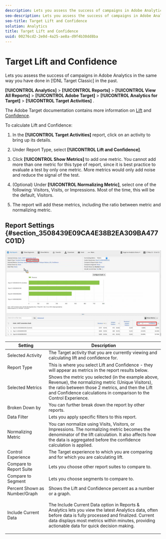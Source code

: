 ```yaml
---
description: Lets you assess the success of campaigns in Adobe Analytics in the same way you have done in Target Classic in the past.
seo-description: Lets you assess the success of campaigns in Adobe Analytics in the same way you have done in Target Classic in the past.
seo-title: Target Lift and Confidence
solution: Analytics
title: Target Lift and Confidence
uuid: 00276cd2-2e0d-4a25-ae8a-d9f4b30dd8ba
---
```


# Target Lift and Confidence

Lets you assess the success of campaigns in Adobe Analytics in the same way you have done in [!DNL Target Classic]  in the past.

 **[!UICONTROL Analytics]** > **[!UICONTROL Reports]** > **[!UICONTROL View All Reports]** > **[!UICONTROL Adobe Target]** > **[!UICONTROL Analytics for Target]** > **[!UICONTROL Target Activities]** .

The Adobe Target documentation contains more information on [Lift](https://marketing.adobe.com/resources/help/en_US/target/target/c_estimating_lift_in_revenue.html) and [Confidence](https://marketing.adobe.com/resources/help/en_US/rec/c_Confidence_Level_and_Confidence_Interval.html).

To calculate Lift and Confidence:

1. In the **[!UICONTROL Target Activities]** report, click on an activity to bring up its details. 
1. Under Report Type, select **[!UICONTROL Lift and Confidence]**. 
1. Click **[!UICONTROL Show Metrics]** to add one metric. You cannot add more than one metric for this type of report, since it is best practice to evaluate a test by only one metric. More metrics would only add noise and reduce the signal of the test. 
1. (Optional) Under **[!UICONTROL Normalizing Metric]**, select one of the following: Visitors, Visits, or Impressions. Most of the time, this will be the default, Visitors.

1. The report will add these metrics, including the ratio between metric and normalizing metric.

## Report Settings {#section_3508439E09CA4E38B2EA309BA477C01D}

![](assets/lift_confidence_ui.png)

<table id="table_0FBB257C96454CDA82D487DC68459C13"> 
 <thead> 
  <tr> 
   <th colname="col1" class="entry"> Setting </th> 
   <th colname="col2" class="entry"> Description </th> 
  </tr> 
 </thead>
 <tbody> 
  <tr> 
   <td colname="col1"> Selected Activity </td> 
   <td colname="col2"> The Target activity that you are currently viewing and calculating lift and confidence for. </td> 
  </tr> 
  <tr> 
   <td colname="col1"> Report Type </td> 
   <td colname="col2"> This is where you select Lift and Confidence - they will appear as metrics in the report results below. </td> 
  </tr> 
  <tr> 
   <td colname="col1"> Selected Metrics </td> 
   <td colname="col2"> Shows the metric you selected (in the example above, Revenue), the normalizing metric (Unique Visitors), the ratio between those 2 metrics, and then the Lift and Confidence calculations in comparison to the Control Experience. </td> 
  </tr> 
  <tr> 
   <td colname="col1"> Broken Down by </td> 
   <td colname="col2"> You can further break down the report by other reports. </td> 
  </tr> 
  <tr> 
   <td colname="col1"> Data Filter </td> 
   <td colname="col2"> Lets you apply specific filters to this report. </td> 
  </tr> 
  <tr> 
   <td colname="col1"> Normalizing Metric </td> 
   <td colname="col2"> You can normalize using Visits, Visitors, or Impressions. The normalizing metric becomes the denominator of the lift calculation. It also affects how the data is aggregated before the confidence calculation is applied. </td> 
  </tr> 
  <tr> 
   <td colname="col1"> Control Experience </td> 
   <td colname="col2"> The Target experience to which you are comparing and for which you are calculating lift. </td> 
  </tr> 
  <tr> 
   <td colname="col1"> Compare to Report Suite </td> 
   <td colname="col2"> Lets you choose other report suites to compare to. </td> 
  </tr> 
  <tr> 
   <td colname="col1"> Compare to Segment </td> 
   <td colname="col2"> Lets you choose segments to compare to. </td> 
  </tr> 
  <tr> 
   <td colname="col1"> Percent Shown as Number/Graph </td> 
   <td colname="col2"> Shows the Lift and Confidence percent as a number or a graph. </td> 
  </tr> 
  <tr> 
   <td colname="col1"> Include Current Data </td> 
   <td colname="col2"> <p>The Include Current Data option in Reports &amp; Analytics lets you view the latest Analytics data, often before data is fully processed and finalized. Current data displays most metrics within minutes, providing actionable data for quick decision making. </p> </td> 
  </tr> 
 </tbody> 
</table>

